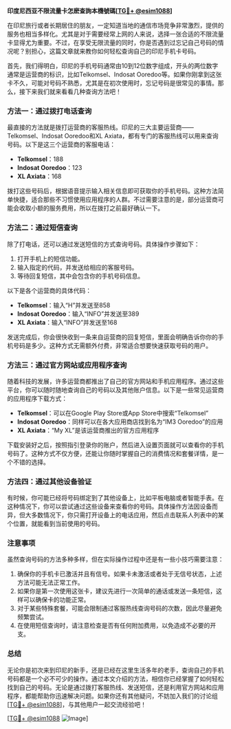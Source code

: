 **印度尼西亚不限流量卡怎麽查詢本機號碼[[TG💪+ @esim1088](https://t.me/s/esim1088)]**

在印尼旅行或者长期居住的朋友，一定知道当地的通信市场竞争非常激烈，提供的服务也相当多样化。尤其是对于需要经常上网的人来说，选择一张合适的不限流量卡显得尤为重要。不过，在享受无限流量的同时，你是否遇到过忘记自己号码的情况呢？别担心，这篇文章就来教你如何轻松查询自己的印尼手机卡号码。

首先，我们得明白，印尼的手机号码通常由10到12位数字组成，开头的两位数字通常是运营商的标识，比如Telkomsel、Indosat Ooredoo等。如果你刚拿到这张卡不久，可能对号码不熟悉，尤其是在初次使用时，忘记号码是很常见的事情。那么，接下来我们就来看看几种查询方法吧！

### 方法一：通过拨打电话查询

最直接的方法就是拨打运营商的客服热线。印尼的三大主要运营商——Telkomsel、Indosat Ooredoo和XL Axiata，都有专门的客服热线可以用来查询号码。以下是这三个运营商的客服电话：

- **Telkomsel**：188
- **Indosat Ooredoo**：123
- **XL Axiata**：168

拨打这些号码后，根据语音提示输入相关信息即可获取你的手机号码。这种方法简单快捷，适合那些不习惯使用应用程序的人群。不过需要注意的是，部分运营商可能会收取小额的服务费用，所以在拨打之前最好确认一下。

### 方法二：通过短信查询

除了打电话，还可以通过发送短信的方式查询号码。具体操作步骤如下：

1. 打开手机上的短信功能。
2. 输入指定的代码，并发送给相应的客服号码。
3. 等待回复短信，其中会包含你的手机号码信息。

以下是各个运营商的具体代码：

- **Telkomsel**：输入“H”并发送至858
- **Indosat Ooredoo**：输入“INFO”并发送至389
- **XL Axiata**：输入“INFO”并发送至168

发送完成后，你会很快收到一条来自运营商的回复短信，里面会明确告诉你你的手机号码是多少。这种方式无需额外付费，非常适合想要快速获取号码的用户。

### 方法三：通过官方网站或应用程序查询

随着科技的发展，许多运营商都推出了自己的官方网站和手机应用程序。通过这些平台，你可以随时随地查询自己的号码以及其他账户信息。以下是一些常见运营商的应用程序下载方式：

- **Telkomsel**：可以在Google Play Store或App Store中搜索“Telkomsel”
- **Indosat Ooredoo**：同样可以在各大应用商店找到名为“IM3 Ooredoo”的应用
- **XL Axiata**：“My XL”是该运营商推出的官方应用程序

下载安装好之后，按照指引登录你的账户，然后进入设置页面就可以查看你的手机号码了。这种方式不仅方便，还能让你随时掌握自己的消费情况和套餐详情，是一个不错的选择。

### 方法四：通过其他设备验证

有时候，你可能已经将号码绑定到了其他设备上，比如平板电脑或者智能手表。在这种情况下，你可以尝试通过这些设备来查看你的号码。具体操作方法因设备而异，但大多数情况下，你只需打开设备上的电话应用，然后点击联系人列表中的某个位置，就能看到当前使用的号码。

### 注意事项

虽然查询号码的方法多种多样，但在实际操作过程中还是有一些小技巧需要注意：

1. 确保你的手机卡已激活并且有信号。如果卡未激活或者处于无信号状态，上述方法可能无法正常工作。
2. 如果你是第一次使用这张卡，建议先进行一次简单的通话或发送一条短信，这样可以确保卡的功能正常。
3. 对于某些特殊套餐，可能会限制通过客服热线查询号码的次数，因此尽量避免频繁尝试。
4. 在使用短信查询时，请注意检查是否有任何附加费用，以免造成不必要的开支。

### 总结

无论你是初次来到印尼的新手，还是已经在这里生活多年的老手，查询自己的手机号码都是一个必不可少的操作。通过本文介绍的方法，相信你已经掌握了如何轻松找到自己的号码。无论是通过拨打客服热线、发送短信，还是利用官方网站和应用程序，都能帮助你迅速解决问题。如果你还有其他疑问，不妨加入我们的讨论组[[TG💪+ @esim1088](https://t.me/s/esim1088)]，与其他用户一起交流经验吧！

[[TG💪+ @esim1088](https://t.me/s/esim1088) ![Image](https://i.postimg.cc/4NQfJmqS/Snipaste-2025-05-13-00-14-12.png)]